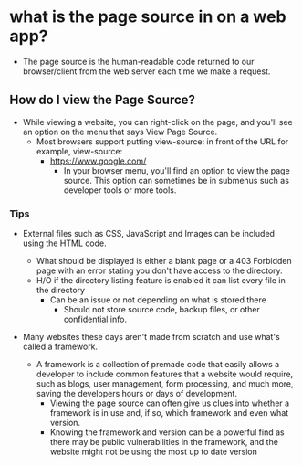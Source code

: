 # what is the page source in on a web app?

* The page source is the human-readable code returned to our browser/client from the web server each time we make a request.

## How do I view the Page Source?

* While viewing a website, you can right-click on the page, and you'll see an option on the menu that says View Page Source.
  * Most browsers support putting view-source: in front of the URL for example, view-source:
    * https://www.google.com/
      * In your browser menu, you'll find an option to view the page source. This option can sometimes be in submenus such as developer tools or more tools.

### Tips

* External files such as CSS, JavaScript and Images can be included using the HTML code.
  * What should be displayed is either a blank page or a 403 Forbidden page with an error stating you don't have access to the directory.
  * H/O if the directory listing feature is enabled it can list every file in the directory
    * Can be an issue or not depending on what is stored there
      * Should not store source code, backup files, or other confidential info.

* Many websites these days aren't made from scratch and use what's called a framework.
  * A framework is a collection of premade code that easily allows a developer to include common features that a website would require, such as blogs, user management, form processing, and much more, saving the developers hours or days of development.
    * Viewing the page source can often give us clues into whether a framework is in use and, if so, which framework and even what version.
    * Knowing the framework and version can be a powerful find as there may be public vulnerabilities in the framework, and the website might not be using the most up to date version




